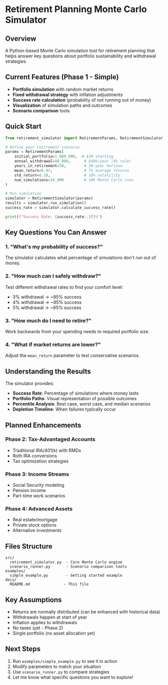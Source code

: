 # Retirement Planning Monte Carlo Simulator

## Overview
A Python-based Monte Carlo simulation tool for retirement planning that helps answer key questions about portfolio sustainability and withdrawal strategies.

## Current Features (Phase 1 - Simple)
- **Portfolio simulation** with random market returns
- **Fixed withdrawal strategy** with inflation adjustments  
- **Success rate calculation** (probability of not running out of money)
- **Visualization** of simulation paths and outcomes
- **Scenario comparison** tools

## Quick Start

```python
from retirement_simulator import RetirementParams, RetirementSimulator

# Define your retirement scenario
params = RetirementParams(
    initial_portfolio=1_000_000,  # $1M starting
    annual_withdrawal=40_000,      # $40k/year (4% rule)
    years_in_retirement=30,        # 30-year horizon
    mean_return=0.07,              # 7% average returns
    std_return=0.18,               # 18% volatility
    num_simulations=10_000         # 10k Monte Carlo runs
)

# Run simulation
simulator = RetirementSimulator(params)
results = simulator.run_simulation()
success_rate = simulator.calculate_success_rate()

print(f"Success Rate: {success_rate:.1f}%")
```

## Key Questions You Can Answer

### 1. "What's my probability of success?"
The simulator calculates what percentage of simulations don't run out of money.

### 2. "How much can I safely withdraw?"
Test different withdrawal rates to find your comfort level:
- 3% withdrawal → ~95% success
- 4% withdrawal → ~85% success  
- 5% withdrawal → ~65% success

### 3. "How much do I need to retire?"
Work backwards from your spending needs to required portfolio size.

### 4. "What if market returns are lower?"
Adjust the `mean_return` parameter to test conservative scenarios.

## Understanding the Results

The simulator provides:
- **Success Rate**: Percentage of simulations where money lasts
- **Portfolio Paths**: Visual representation of possible outcomes
- **Percentile Analysis**: Best case, worst case, and median scenarios
- **Depletion Timeline**: When failures typically occur

## Planned Enhancements

### Phase 2: Tax-Advantaged Accounts
- Traditional IRA/401(k) with RMDs
- Roth IRA conversions
- Tax optimization strategies

### Phase 3: Income Streams
- Social Security modeling
- Pension income
- Part-time work scenarios

### Phase 4: Advanced Assets
- Real estate/mortgage
- Private stock options
- Alternative investments

## Files Structure
```
src/
  retirement_simulator.py  - Core Monte Carlo engine
  scenario_runner.py       - Scenario comparison tools
examples/
  simple_example.py        - Getting started example
docs/
  README.md               - This file
```

## Key Assumptions
- Returns are normally distributed (can be enhanced with historical data)
- Withdrawals happen at start of year
- Inflation applies to withdrawals
- No taxes (yet - Phase 2)
- Single portfolio (no asset allocation yet)

## Next Steps
1. Run `examples/simple_example.py` to see it in action
2. Modify parameters to match your situation
3. Use `scenario_runner.py` to compare strategies
4. Let me know what specific questions you want to explore!